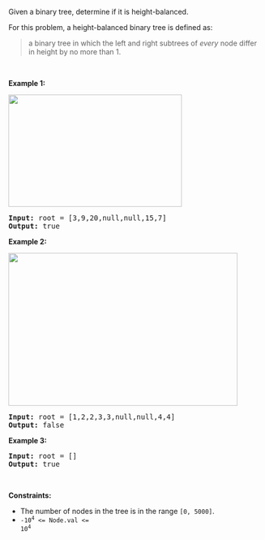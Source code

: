 Given a binary tree, determine if it is height-balanced.

For this problem, a height-balanced binary tree is defined as:

>  
> a binary tree in which the left and right subtrees of _every_ node differ in height by no more than 1.
> 
&nbsp;

__Example 1:__

<img alt="" src="https://assets.leetcode.com/uploads/2020/10/06/balance_1.jpg" style="width: 342px; height: 221px;"/>

<pre>
<strong>Input:</strong> root = [3,9,20,null,null,15,7]
<strong>Output:</strong> true
</pre>

__Example 2:__

<img alt="" src="https://assets.leetcode.com/uploads/2020/10/06/balance_2.jpg" style="width: 452px; height: 301px;"/>

<pre>
<strong>Input:</strong> root = [1,2,2,3,3,null,null,4,4]
<strong>Output:</strong> false
</pre>

__Example 3:__

<pre>
<strong>Input:</strong> root = []
<strong>Output:</strong> true
</pre>

&nbsp;

__Constraints:__

*   The number of nodes in the tree is in the range `` [0, 5000] ``.
*   <code>-10<sup>4</sup> &lt;= Node.val &lt;= 10<sup>4</sup></code>